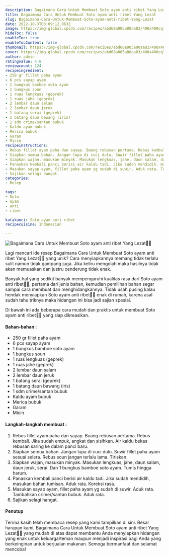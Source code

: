 ```yaml
---
description: Bagaimana Cara Untuk Membuat Soto ayam anti ribet Yang Lezat"
title: Bagaimana Cara Untuk Membuat Soto ayam anti ribet Yang Lezat
slug: Bagaimana-Cara-Untuk-Membuat-Soto-ayam-anti-ribet-Yang-Lezat
date: 2022-10-3T03:09:12.063Z
image: https://img-global.cpcdn.com/recipes/abd68a005a00aa83/400x400cq70/photo.jpg
hideToc: false
enableToc: true
enableTocContent: false
thumbnail: https://img-global.cpcdn.com/recipes/abd68a005a00aa83/400x400cq70/photo.jpg
cover: https://img-global.cpcdn.com/recipes/abd68a005a00aa83/400x400cq70/photo.jpg
author: admin
ratingvalue: 4.8
reviewcount: 124
recipeingredient:
- 250 gr fillet paha ayam
- 6 pcs sayap ayam
- 1 bungkus bamboe soto ayam
- 1 bungkus soun
- 1 ruas lengkuas (geprek)
- 1 ruas jahe (geprek)
- 2 lembar daun salam
- 2 lembar daun jeruk
- 1 batang serai (geprek)
- 1 batang daun bawang (iris)
- 1 sdm crime/santan bubuk
- Kaldu ayam bubuk
- Merica bubuk
- Garam
- Micin
recipeinstructions:
- Rebus fillet ayam paha dan sayap. Buang rebusan pertama. Rebus kembali. Jika sudah empuk, angkat dan sisihkan. Air kaldu bekas rebusan saring ke dalam panci baru.
- Siapkan semua bahan. Jangan lupa di cuci dulu. Suwir fillet paha ayam sesuai selera. Rebus soun jangan terlalu lama. Tiriskan.
- Siapkan wajan, masukan minyak. Masukan lengkuas, jahe, daun salam, daun jeruk, serai. Dan 1 bungkus bamboe soto ayam. Tumis hingga harum.
- Panaskan kembali panci berisi air kaldu tadi. Jika sudah mendidih, masukan bahan tumisan. Aduk rata. Koreksi rasa.
- Masukan sayap ayam, fillet paha ayam yg sudah di suwir. Aduk rata. Tambahkan crimer/santan bubuk. Aduk rata.
- Sajikan selagi hangat.
categories:
- Resep

tags:
- Soto
- ayam
- anti
- ribet

katakunci: Soto ayam anti ribet
recipecuisine: Indonesian

---
```


![Bagaimana Cara Untuk Membuat Soto ayam anti ribet Yang Lezat👩‍🍳](https://img-global.cpcdn.com/recipes/abd68a005a00aa83/400x400cq70/photo.jpg)

Lagi mencari ide resep Bagaimana Cara Untuk Membuat Soto ayam anti ribet Yang Lezat👩‍🍳 yang unik? Cara menyiapkannya memang tidak terlalu sulit namun tidak gampang juga. Jika keliru mengolah maka hasilnya tidak akan memuaskan dan justru cenderung tidak enak.

Banyak hal yang sedikit banyak mempengaruhi kualitas rasa dari Soto ayam anti ribet👩‍🍳, pertama dari jenis bahan, kemudian pemilihan bahan segar sampai cara membuat dan menghidangkannya. Tidak usah pusing kalau hendak menyiapkan Soto ayam anti ribet👩‍🍳 enak di rumah, karena asal sudah tahu triknya maka hidangan ini bisa jadi sajian spesial.

Di bawah ini ada beberapa cara mudah dan praktis untuk membuat Soto ayam anti ribet👩‍🍳 yang siap dikreasikan.

<!--inarticleads1-->

#### Bahan-bahan :

- 250 gr fillet paha ayam
- 6 pcs sayap ayam
- 1 bungkus bamboe soto ayam
- 1 bungkus soun
- 1 ruas lengkuas (geprek)
- 1 ruas jahe (geprek)
- 2 lembar daun salam
- 2 lembar daun jeruk
- 1 batang serai (geprek)
- 1 batang daun bawang (iris)
- 1 sdm crime/santan bubuk
- Kaldu ayam bubuk
- Merica bubuk
- Garam
- Micin

<!--inarticleads2-->

#### Langkah-langkah membuat :

1. Rebus fillet ayam paha dan sayap. Buang rebusan pertama. Rebus kembali. Jika sudah empuk, angkat dan sisihkan. Air kaldu bekas rebusan saring ke dalam panci baru.
1. Siapkan semua bahan. Jangan lupa di cuci dulu. Suwir fillet paha ayam sesuai selera. Rebus soun jangan terlalu lama. Tiriskan.
1. Siapkan wajan, masukan minyak. Masukan lengkuas, jahe, daun salam, daun jeruk, serai. Dan 1 bungkus bamboe soto ayam. Tumis hingga harum.
1. Panaskan kembali panci berisi air kaldu tadi. Jika sudah mendidih, masukan bahan tumisan. Aduk rata. Koreksi rasa.
1. Masukan sayap ayam, fillet paha ayam yg sudah di suwir. Aduk rata. Tambahkan crimer/santan bubuk. Aduk rata.
1. Sajikan selagi hangat.

#### Penutup

Terima kasih telah membaca resep yang kami tampilkan di sini. Besar harapan kami, Bagaimana Cara Untuk Membuat Soto ayam anti ribet Yang Lezat👩‍🍳 yang mudah di atas dapat membantu Anda menyiapkan hidangan yang enak untuk keluarga/teman maupun menjadi inspirasi bagi Anda yang berkeinginan untuk berjualan makanan. Semoga bermanfaat dan selamat mencoba!
